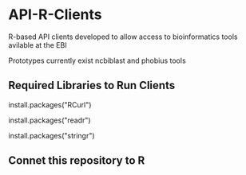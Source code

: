 
# API-R-Clients
R-based API clients developed to allow access to bioinformatics tools avilable at the EBI

Prototypes currently exist ncbiblast and phobius tools 
## Required Libraries to Run Clients
install.packages("RCurl")

install.packages("readr")

install.packages("stringr")

## Connet this repository to R